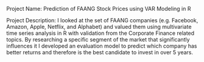 Project Name: Prediction of FAANG Stock Prices using VAR Modeling in R

Project Description: I looked at the set of FAANG companies (e.g. Facebook, Amazon, Apple, Netflix, and Alphabet) and valued them using multivariate time series analysis in R with validation from the Corporate Finance related topics. By researching a specific segment of the market that significantly influences it I developed an evaluation model to predict which company has better returns and therefore is the best candidate to invest in over 5 years.


